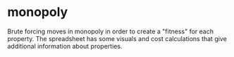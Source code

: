 # monopoly
Brute forcing moves in monopoly in order to create a "fitness" for each property. The spreadsheet has some visuals and cost calculations that give additional information about properties.
